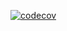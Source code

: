 [![codecov](https://codecov.io/gh/stilsman/ooaip/branch/L3Task2/graph/badge.svg?token=LVGDOBM1R5)](https://codecov.io/gh/stilsman/ooaip)

